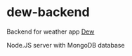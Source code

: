 # dew-backend
Backend for weather app [Dew](https://afternoon-crag-51976.herokuapp.com/)

Node.JS server with MongoDB database
